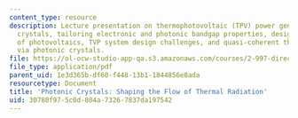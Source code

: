 ```yaml
---
content_type: resource
description: Lecture presentation on thermophotovoltaic (TPV) power generation, photonic
  crystals, tailoring electronic and photonic bandgap properties, design and characterization
  of photovoltaics, TVP system design challenges, and quasi-coherent thermal radiation
  via photonic crystals.
file: https://ol-ocw-studio-app-qa.s3.amazonaws.com/courses/2-997-direct-solar-thermal-to-electrical-energy-conversion-technologies-fall-2009/30780f975c0d804a73267837da197542_MIT2_997F09_lec11.pdf
file_type: application/pdf
parent_uid: 1e3d365b-df60-f448-13b1-1844856e8ada
resourcetype: Document
title: 'Photonic Crystals: Shaping the Flow of Thermal Radiation'
uid: 30780f97-5c0d-804a-7326-7837da197542
---
```

